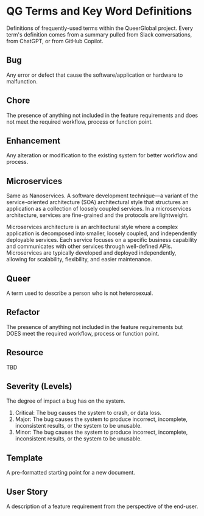 # QG Terms and Key Word Definitions
Definitions of frequently-used terms within the QueerGlobal project. Every term's definition comes from a summary pulled from Slack conversations, from ChatGPT, or from GitHub Copilot.

## Bug
Any error or defect that cause the software/application or hardware to malfunction. 

## Chore
The presence of anything not included in the feature requirements and does not meet the required workflow, process or function point.

## Enhancement
Any alteration or modification to the existing system for better workflow and process.   

## Microservices
Same as Nanoservices. A software development technique—a variant of the service-oriented architecture (SOA) architectural style that structures an application as a collection of loosely coupled services. In a microservices architecture, services are fine-grained and the protocols are lightweight.

Microservices architecture is an architectural style where a complex application is decomposed into smaller, loosely coupled, and independently deployable services. Each service focuses on a specific business capability and communicates with other services through well-defined APIs. Microservices are typically developed and deployed independently, allowing for scalability, flexibility, and easier maintenance.

## Queer
A term used to describe a person who is not heterosexual.

## Refactor
The presence of anything not included in the feature requirements but DOES meet the required workflow, process or function point.

## Resource
TBD

## Severity (Levels)
The degree of impact a bug has on the system.
1. Critical: The bug causes the system to crash, or data loss.
2. Major: The bug causes the system to produce incorrect, incomplete, inconsistent results, or the system to be unusable.
3. Minor: The bug causes the system to produce incorrect, incomplete, inconsistent results, or the system to be unusable.

## Template
A pre-formatted starting point for a new document.

## User Story
A description of a feature requirement from the perspective of the end-user.